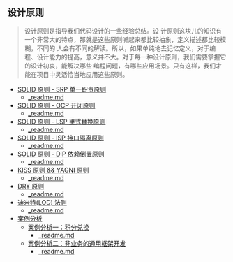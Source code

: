 ## 设计原则

> 设计原则是指导我们代码设计的一些经验总结。设 计原则这块儿的知识有一个非常大的特点，那就是这些原则听起来都比较抽象，定义描述都比较模糊，不同的
> 人会有不同的解读。所以，如果单纯地去记忆定义，对于编程、设计能力的提高，意义并不大。对于每一种设计原则，我们需要掌握它的设计初衷，能解决哪些
> 编程问题，有哪些应用场景。只有这样，我们才能在项目中灵活恰当地应用这些原则。

- [SOLID 原则 - SRP 单一职责原则](_1_srp)
    - [_readme.md](_1_srp%2F_readme.md)
- [SOLID 原则 - OCP 开闭原则](_2_ocp)
    - [_readme.md](_2_ocp%2F_readme.md)
- [SOLID 原则 - LSP 里式替换原则](_3_lsp)
    - [_readme.md](_3_lsp%2F_readme.md)
- [SOLID 原则 - ISP 接口隔离原则](_4_isp)
    - [_readme.md](_4_isp%2F_readme.md)
- [SOLID 原则 - DIP 依赖倒置原则](_5_dip)
    - [_readme.md](_5_dip%2F_readme.md)
- [KISS 原则 && YAGNI 原则](_6_kiss%24yagni)
    - [_readme.md](_6_kiss%24yagni%2F_readme.md)
- [DRY 原则](_7_dry)
    - [_readme.md](_7_dry%2F_readme.md)
- [迪米特(LOD) 法则](_8_lod)
    - [_readme.md](_8_lod%2F_readme.md)
- [案例分析](cases)
    - [案例分析一：积分兑换](cases%2Fpoint_exchange_design)
        - [_readme.md](cases%2F_1_point_exchange%2F_readme.md)
    - [案例分析二：非业务的通用框架开发](cases%2Fgeneric_framework_design)
        - [_readme.md](cases%2F_2_generic_framework%2F_readme.md)
